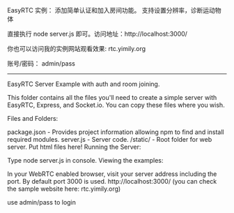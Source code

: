 EasyRTC 实例： 添加简单认证和加入房间功能。 支持设置分辨率，诊断运动物体

直接执行 node server.js 即可。访问地址：http://localhost:3000/ 

你也可以访问我的实例网站观看效果: rtc.yimily.org

账号/密码： admin/pass

*****************************************************************************
EasyRTC Server Example with auth and room joining. 

This folder contains all the files you'll need to create a simple server with EasyRTC, Express, and Socket.io. You can copy these files where you wish.

Files and Folders:

package.json - Provides project information allowing npm to find and install required modules.
server.js - Server code.
/static/ - Root folder for web server. Put html files here!
Running the Server:

Type node server.js in console.
Viewing the examples:

In your WebRTC enabled browser, visit your server address including the port. By default port 3000 is used.
http://localhost:3000/ (you can check the sample website here: rtc.yimily.org)

use admin/pass to login

